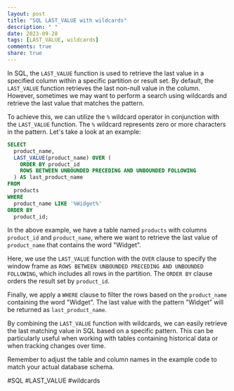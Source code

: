 ```yaml
---
layout: post
title: "SQL LAST_VALUE with wildcards"
description: " "
date: 2023-09-28
tags: [LAST_VALUE, wildcards]
comments: true
share: true
---
```


In SQL, the `LAST_VALUE` function is used to retrieve the last value in a specified column within a specific partition or result set. By default, the `LAST_VALUE` function retrieves the last non-null value in the column. However, sometimes we may want to perform a search using wildcards and retrieve the last value that matches the pattern.

To achieve this, we can utilize the `%` wildcard operator in conjunction with the `LAST_VALUE` function. The `%` wildcard represents zero or more characters in the pattern. Let's take a look at an example:

```sql
SELECT
  product_name,
  LAST_VALUE(product_name) OVER (
    ORDER BY product_id
    ROWS BETWEEN UNBOUNDED PRECEDING AND UNBOUNDED FOLLOWING
  ) AS last_product_name
FROM
  products
WHERE
  product_name LIKE '%Widget%'
ORDER BY
  product_id;
```

In the above example, we have a table named `products` with columns `product_id` and `product_name`, where we want to retrieve the last value of `product_name` that contains the word "Widget". 

Here, we use the `LAST_VALUE` function with the `OVER` clause to specify the window frame as `ROWS BETWEEN UNBOUNDED PRECEDING AND UNBOUNDED FOLLOWING`, which includes all rows in the partition. The `ORDER BY` clause orders the result set by `product_id`.

Finally, we apply a `WHERE` clause to filter the rows based on the `product_name` containing the word "Widget". The last value with the pattern "Widget" will be returned as `last_product_name`.

By combining the `LAST_VALUE` function with wildcards, we can easily retrieve the last matching value in SQL based on a specific pattern. This can be particularly useful when working with tables containing historical data or when tracking changes over time.

Remember to adjust the table and column names in the example code to match your actual database schema.

#SQL #LAST_VALUE #wildcards